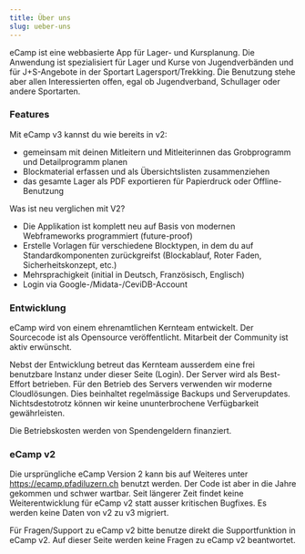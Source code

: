 ```yaml
---
title: Über uns
slug: ueber-uns
---
```


eCamp ist eine webbasierte App für Lager- und Kursplanung. Die Anwendung ist spezialisiert für Lager und Kurse von Jugendverbänden und für J+S-Angebote in der Sportart Lagersport/Trekking. Die Benutzung stehe aber allen Interessierten offen, egal ob Jugendverband, Schullager oder andere Sportarten.

### Features

Mit eCamp v3 kannst du wie bereits in v2:

- gemeinsam mit deinen Mitleitern und Mitleiterinnen das Grobprogramm und Detailprogramm planen
- Blockmaterial erfassen und als Übersichtslisten zusammenziehen
- das gesamte Lager als PDF exportieren für Papierdruck oder Offline-Benutzung

Was ist neu verglichen mit V2?

- Die Applikation ist komplett neu auf Basis von modernen Webframeworks programmiert (future-proof)
- Erstelle Vorlagen für verschiedene Blocktypen, in dem du auf Standardkomponenten zurückgreifst (Blockablauf, Roter Faden, Sicherheitskonzept, etc.)
- Mehrsprachigkeit (initial in Deutsch, Französisch, Englisch)
- Login via Google-/Midata-/CeviDB-Account

### Entwicklung

eCamp wird von einem ehrenamtlichen Kernteam entwickelt. Der Sourcecode ist als Opensource veröffentlicht. Mitarbeit der Community ist aktiv erwünscht.

Nebst der Entwicklung betreut das Kernteam ausserdem eine frei benutzbare Instanz under dieser Seite (Login). Der Server wird als Best-Effort betrieben. Für den Betrieb des Servers verwenden wir moderne Cloudlösungen. Dies beinhaltet regelmässige Backups und Serverupdates. Nichtsdestotrotz können wir keine ununterbrochene Verfügbarkeit gewährleisten.

Die Betriebskosten werden von Spendengeldern finanziert.

### eCamp v2

Die ursprüngliche eCamp Version 2 kann bis auf Weiteres unter https://ecamp.pfadiluzern.ch benutzt werden. Der Code ist aber in die Jahre gekommen und schwer wartbar. Seit längerer Zeit findet keine Weiterentwicklung für eCamp v2 statt ausser kritischen Bugfixes. Es werden keine Daten von v2 zu v3 migriert.

Für Fragen/Support zu eCamp v2 bitte benutze direkt die Supportfunktion in eCamp v2. Auf dieser Seite werden keine Fragen zu eCamp v2 beantwortet.
